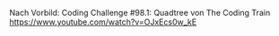 Nach Vorbild:
Coding Challenge #98.1: Quadtree von The Coding Train
https://www.youtube.com/watch?v=OJxEcs0w_kE
